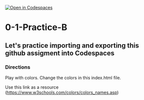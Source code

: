 [![Open in Codespaces](https://classroom.github.com/assets/launch-codespace-2972f46106e565e64193e422d61a12cf1da4916b45550586e14ef0a7c637dd04.svg)](https://classroom.github.com/open-in-codespaces?assignment_repo_id=20405766)
# 0-1-Practice-B

## Let's practice importing and exporting this github assigment into Codespaces

### Directions
Play with colors.  Change the colors in this index.html file.

Use this link as a resource (https://www.w3schools.com/colors/colors_names.asp)
